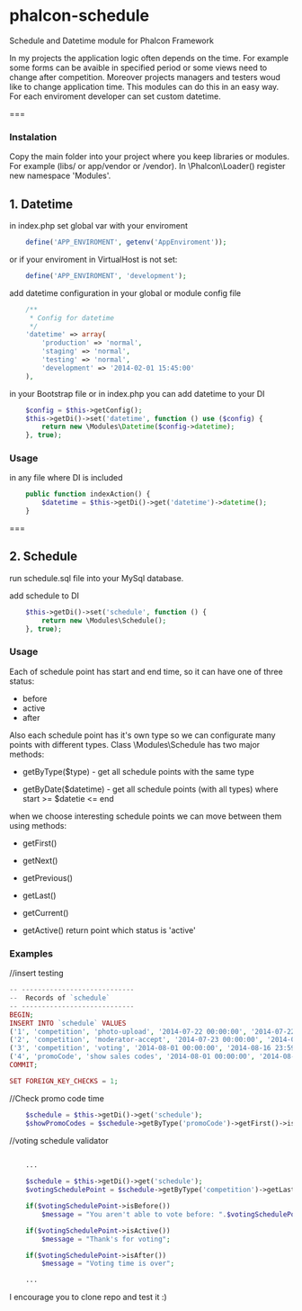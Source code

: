 phalcon-schedule
================

Schedule and Datetime module for Phalcon Framework

In my projects the application logic often depends on the time. For example some
forms can be avaible in specified period or some views need to change after competition.
Moreover projects managers and testers woud like to change application time.
This modules can do this in an easy way. For each enviroment developer can
set custom datetime.

===
### Instalation

Copy the main folder into your project where you keep libraries or modules.
For example (libs/ or app/vendor or /vendor). In \Phalcon\Loader() register
new namespace 'Modules'.


## 1. Datetime

in index.php set global var with your enviroment

```php
    define('APP_ENVIROMENT', getenv('AppEnviroment'));
```

or if your enviroment in VirtualHost is not set: 

```php
    define('APP_ENVIROMENT', 'development');
```

add datetime configuration in your global or module config file

```php
    /**
     * Config for datetime
     */
    'datetime' => array(
        'production' => 'normal',
        'staging' => 'normal',
        'testing' => 'normal',
        'development' => '2014-02-01 15:45:00'
    ),
```

in your Bootstrap file or in index.php you can add datetime to your DI

```php
    $config = $this->getConfig();
    $this->getDi()->set('datetime', function () use ($config) {
        return new \Modules\Datetime($config->datetime);
    }, true);
```

### Usage

in any file where DI is included

```php
    public function indexAction() {        
        $datetime = $this->getDi()->get('datetime')->datetime();
    }
```

===
## 2. Schedule

run schedule.sql file into your MySql database.

add schedule to DI

```php
    $this->getDi()->set('schedule', function () {
        return new \Modules\Schedule();
    }, true);
```

### Usage

Each of schedule point has start and end time, so it can have one of three status:
- before
- active
- after

Also each schedule point has it's own type so we can configurate many points with different types.
Class \Modules\Schedule has two major methods:

- getByType($type) - get all schedule points with the same type

- getByDate($datetime) - get all schedule points (with all types) where start >= $datetie <= end


when we choose interesting schedule points we can move between them using methods:

- getFirst()
- getNext()
- getPrevious()
- getLast()
- getCurrent()

- getActive() return point which status is 'active'


### Examples
//insert testing

```php
-- ----------------------------
--  Records of `schedule`
-- ----------------------------
BEGIN;
INSERT INTO `schedule` VALUES 
('1', 'competition', 'photo-upload', '2014-07-22 00:00:00', '2014-07-22 23:59:59'), 
('2', 'competition', 'moderator-accept', '2014-07-23 00:00:00', '2014-07-31 23:59:59'), 
('3', 'competition', 'voting', '2014-08-01 00:00:00', '2014-08-16 23:59:59'),
('4', 'promoCode', 'show sales codes', '2014-08-01 00:00:00', '2014-08-01 20:00:00');
COMMIT;

SET FOREIGN_KEY_CHECKS = 1;
```

//Check promo code time

```php
    $schedule = $this->getDi()->get('schedule');
    $showPromoCodes = $schedule->getByType('promoCode')->getFirst()->isActive();
```

//voting schedule validator
```php
    
    ...

    $schedule = $this->getDi()->get('schedule');
    $votingSchedulePoint = $schedule->getByType('competition')->getLast();

    if($votingSchedulePoint->isBefore())
        $message = "You aren't able to vote before: ".$votingSchedulePoint->getStart();

    if($votingSchedulePoint->isActive())
        $message = "Thank's for voting";

    if($votingSchedulePoint->isAfter())
        $message = "Voting time is over";

    ...

```


I encourage you to clone repo and test it :)
